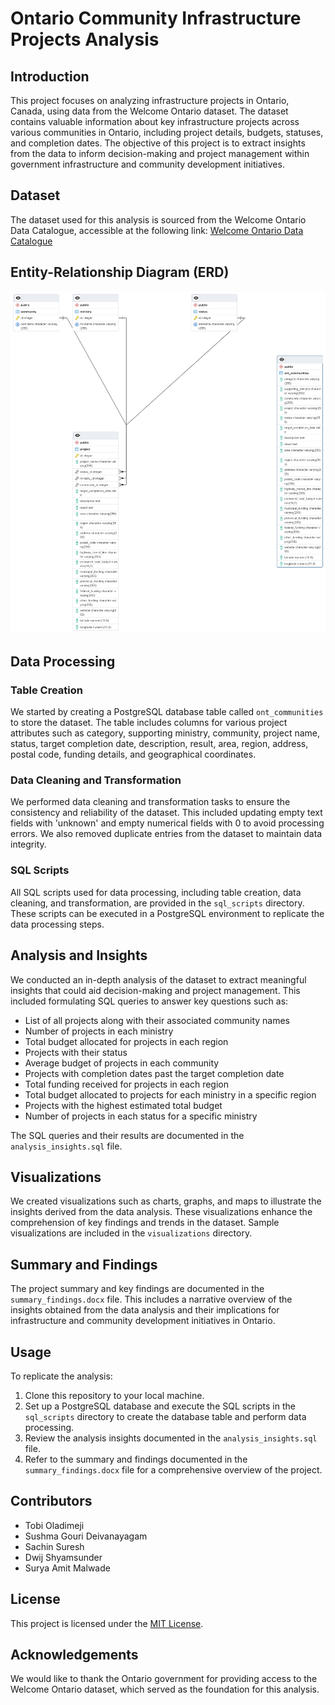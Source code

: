 # Ontario Community Infrastructure Projects Analysis

## Introduction

This project focuses on analyzing infrastructure projects in Ontario, Canada, using data from the Welcome Ontario dataset. The dataset contains valuable information about key infrastructure projects across various communities in Ontario, including project details, budgets, statuses, and completion dates. The objective of this project is to extract insights from the data to inform decision-making and project management within government infrastructure and community development initiatives.

## Dataset

The dataset used for this analysis is sourced from the Welcome Ontario Data Catalogue, accessible at the following link: [Welcome Ontario Data Catalogue](https://data.ontario.ca/dataset/ontario-builds-key-infrastructure-projects/resource/36f92c5b-0c8b-4a4b-b4c5-d15a43894297)

## Entity-Relationship Diagram (ERD)

![ONT ERD Diagram](ONT_ERD.png)

## Data Processing

### Table Creation

We started by creating a PostgreSQL database table called `ont_communities` to store the dataset. The table includes columns for various project attributes such as category, supporting ministry, community, project name, status, target completion date, description, result, area, region, address, postal code, funding details, and geographical coordinates.

### Data Cleaning and Transformation

We performed data cleaning and transformation tasks to ensure the consistency and reliability of the dataset. This included updating empty text fields with 'unknown' and empty numerical fields with 0 to avoid processing errors. We also removed duplicate entries from the dataset to maintain data integrity.

### SQL Scripts

All SQL scripts used for data processing, including table creation, data cleaning, and transformation, are provided in the `sql_scripts` directory. These scripts can be executed in a PostgreSQL environment to replicate the data processing steps.

## Analysis and Insights

We conducted an in-depth analysis of the dataset to extract meaningful insights that could aid decision-making and project management. This included formulating SQL queries to answer key questions such as:

- List of all projects along with their associated community names
- Number of projects in each ministry
- Total budget allocated for projects in each region
- Projects with their status
- Average budget of projects in each community
- Projects with completion dates past the target completion date
- Total funding received for projects in each region
- Total budget allocated to projects for each ministry in a specific region
- Projects with the highest estimated total budget
- Number of projects in each status for a specific ministry

The SQL queries and their results are documented in the `analysis_insights.sql` file.

## Visualizations

We created visualizations such as charts, graphs, and maps to illustrate the insights derived from the data analysis. These visualizations enhance the comprehension of key findings and trends in the dataset. Sample visualizations are included in the `visualizations` directory.

## Summary and Findings

The project summary and key findings are documented in the `summary_findings.docx` file. This includes a narrative overview of the insights obtained from the data analysis and their implications for infrastructure and community development initiatives in Ontario.

## Usage

To replicate the analysis:

1. Clone this repository to your local machine.
2. Set up a PostgreSQL database and execute the SQL scripts in the `sql_scripts` directory to create the database table and perform data processing.
3. Review the analysis insights documented in the `analysis_insights.sql` file.
4. Refer to the summary and findings documented in the `summary_findings.docx` file for a comprehensive overview of the project.

## Contributors

- Tobi Oladimeji
- Sushma Gouri Deivanayagam
- Sachin Suresh
- Dwij Shyamsunder
- Surya Amit Malwade

## License

This project is licensed under the [MIT License](LICENSE).

## Acknowledgements

We would like to thank the Ontario government for providing access to the Welcome Ontario dataset, which served as the foundation for this analysis.
